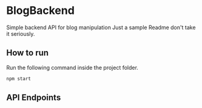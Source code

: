 # BlogBackend

Simple backend API for blog manipulation
Just a sample Readme don't take it seriously.

## How to run

Run the following command inside the project folder.

```bash
npm start
```

## API Endpoints
